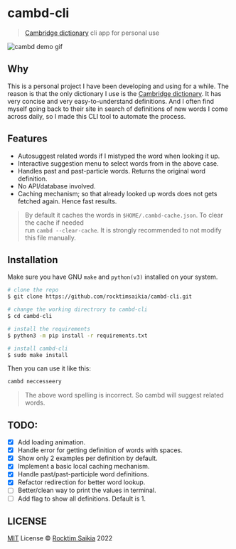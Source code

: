# cambd-cli

> [Cambridge dictionary](https://dictionary.cambridge.org) cli app for personal use

![cambd demo gif](https://user-images.githubusercontent.com/33410545/202222930-81d79a3c-32b5-4d4a-a999-4dcb8b4fbcfc.gif)


## Why

This is a personal project I have been developing and using for a while. The reason is that the only dictionary I use is the [Cambridge dictionary](https://dictionary.cambridge.org/). It has very concise and very easy-to-understand definitions. And I often find myself going back to their site in search of definitions of new words I come across daily, so I made this CLI tool to automate the process.

## Features

- Autosuggest related words if I mistyped the word when looking it up.
- Interactive suggestion menu to select words from in the above case.
- Handles past and past-particle words. Returns the original word definition.
- No API/database involved.
- Caching mechanism; so that already looked up words does not gets fetched again. Hence fast results.

> By default it caches the words in `$HOME/.cambd-cache.json`. To clear the cache if needed <br/> run `cambd --clear-cache`. It is strongly recommended to not modify this file manually.

## Installation

Make sure you have GNU `make` and `python(v3)` installed on your system.

```sh
# clone the repo
$ git clone https://github.com/rocktimsaikia/cambd-cli.git

# change the working directrory to cambd-cli
$ cd cambd-cli

# install the requirements
$ python3 -m pip install -r requirements.txt

# install cambd-cli
$ sudo make install
```

Then you can use it like this:

```sh
cambd neccesseery
```

> The above word spelling is incorrect. So cambd will suggest related words.

## TODO:

- [x] Add loading animation.
- [x] Handle error for getting definition of words with spaces.
- [x] Show only 2 examples per definition by default.
- [x] Implement a basic local caching mechanism.
- [x] Handle past/past-participle word definitions.
- [x] Refactor redirection for better word lookup.
- [ ] Better/clean way to print the values in terminal.
- [ ] Add flag to show all definitions. Default is 1.

## LICENSE

[MIT](./LICENSE) License &copy; [Rocktim Saikia](https://rocktimsaikia.com) 2022
